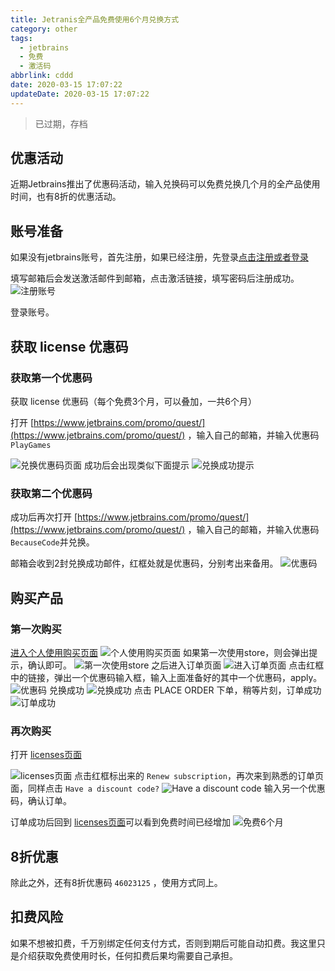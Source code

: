 ```yaml
---
title: Jetranis全产品免费使用6个月兑换方式
category: other
tags:
  - jetbrains
  - 免费
  - 激活码
abbrlink: cddd
date: 2020-03-15 17:07:22
updateDate: 2020-03-15 17:07:22
---
```


> 已过期，存档

## 优惠活动

近期Jetbrains推出了优惠码活动，输入兑换码可以免费兑换几个月的全产品使用时间，也有8折的优惠活动。

## 账号准备

如果没有jetbrains账号，首先注册，如果已经注册，先登录[点击注册或者登录](https://account.jetbrains.com/login)

填写邮箱后会发送激活邮件到邮箱，点击激活链接，填写密码后注册成功。
![注册账号](https://public-links.todu.top/1584262668.png?imageMogr2/thumbnail/!100p)

登录账号。

## 获取 license 优惠码

### 获取第一个优惠码

获取 license 优惠码（每个免费3个月，可以叠加，一共6个月）

打开 [https://www.jetbrains.com/promo/quest/](https://www.jetbrains.com/promo/quest/) ，输入自己的邮箱，并输入优惠码 `PlayGames`

![兑换优惠码页面](https://public-links.todu.top/1584262981.png?imageMogr2/thumbnail/!100p)
成功后会出现类似下面提示
![兑换成功提示](https://public-links.todu.top/1584263025.png?imageMogr2/thumbnail/!100p)

### 获取第二个优惠码

成功后再次打开 [https://www.jetbrains.com/promo/quest/](https://www.jetbrains.com/promo/quest/) ，输入自己的邮箱，并输入优惠码 `BecauseCode`并兑换。

邮箱会收到2封兑换成功邮件，红框处就是优惠码，分别考出来备用。
![优惠码](https://public-links.todu.top/1584263197.png?imageMogr2/thumbnail/!100p)

## 购买产品

### 第一次购买

[进入个人使用购买页面](https://www.jetbrains.com/store/?fromNavMenu#personal?billing=yearly)
![个人使用购买页面](https://public-links.todu.top/1584263615.png?imageMogr2/thumbnail/!100p)
如果第一次使用store，则会弹出提示，确认即可。
![第一次使用store](https://public-links.todu.top/1584263849.png?imageMogr2/thumbnail/!100p)
之后进入订单页面
![进入订单页面](https://public-links.todu.top/1584263924.png?imageMogr2/thumbnail/!100p)
点击红框中的链接，弹出一个优惠码输入框，输入上面准备好的其中一个优惠码，apply。
![优惠码](https://public-links.todu.top/1584264012.png?imageMogr2/thumbnail/!100p)
兑换成功
![兑换成功](https://public-links.todu.top/1584264126.png?imageMogr2/thumbnail/!100p)
点击 PLACE ORDER 下单，稍等片刻，订单成功
![订单成功](https://public-links.todu.top/1584264189.png?imageMogr2/thumbnail/!100p)

### 再次购买

打开 [licenses页面](https://account.jetbrains.com/licenses)

![licenses页面](https://public-links.todu.top/1584264490.png?imageMogr2/thumbnail/!100p)
点击红框标出来的 `Renew subscription`，再次来到熟悉的订单页面，同样点击 `Have a discount code?`
![Have a discount code](https://public-links.todu.top/1584264603.png?imageMogr2/thumbnail/!100p)
输入另一个优惠码，确认订单。

订单成功后回到 [licenses页面](https://account.jetbrains.com/licenses)可以看到免费时间已经增加
![免费6个月](https://public-links.todu.top/1584264866.png?imageMogr2/thumbnail/!100p)

## 8折优惠

除此之外，还有8折优惠码 `46023125` ，使用方式同上。

## 扣费风险

如果不想被扣费，千万别绑定任何支付方式，否则到期后可能自动扣费。我这里只是介绍获取免费使用时长，任何扣费后果均需要自己承担。
